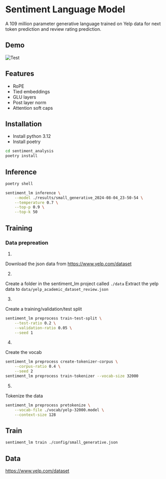 # Sentiment Language Model

A 109 million parameter generative language trained on Yelp data for next token prediction and review rating prediction.

## Demo
![Test](/assets/demo.gif)

## Features

* RoPE
* Tied embeddings
* GLU layers
* Post layer norm
* Attention soft caps

## Installation

- Install python 3.12
- Install poetry

```bash
cd sentiment_analysis
poetry install
```

## Inference

```bash
poetry shell

sentiment_lm inference \
    --model ./results/small_generative_2024-08-04_23-50-54 \
    --temperature 0.7 \
    --top-p 0.9 \
    --top-k 50
```

## Training

### Data prepreation
1)
Download the json data from https://www.yelp.com/dataset

2)
Create a folder in the sentiment_lm project called `./data`
Extract the yelp data to `data/yelp_academic_dataset_review.json`

3)
Create a training/validation/test split
```bash
sentiment_lm preprocess train-test-split \
    --test-ratio 0.2 \
    --validation-ratio 0.05 \
    --seed 1
```

4)
Create the vocab
```bash
sentiment_lm preprocess create-tokenizer-corpus \
    --corpus-ratio 0.4 \
    --seed 2
sentiment_lm preprocess train-tokenizer --vocab-size 32000
```

5)
Tokenize the data
```bash
sentiment_lm preprocess pretokenize \
    --vocab-file ./vocab/yelp-32000.model \
    --context-size 128
```

## Train
```bash
sentiment_lm train ./config/small_generative.json
```

## Data

https://www.yelp.com/dataset
